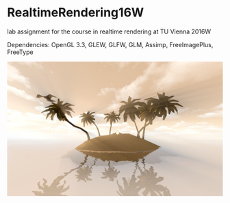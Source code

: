 # RealtimeRendering16W
lab assignment for the course in realtime rendering at TU Vienna 2016W

Dependencies: OpenGL 3.3, GLEW, GLFW, GLM, Assimp, FreeImagePlus, FreeType

![SuzanneIsland](https://raw.githubusercontent.com/mangostaniko/RealtimeRendering16W/master/SuzanneIsland1.jpg)
